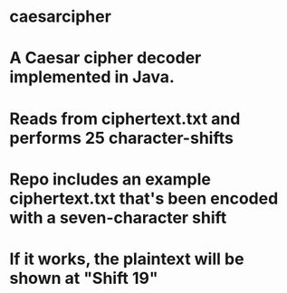 # caesarcipher
# A Caesar cipher decoder implemented in Java.
# Reads from ciphertext.txt and performs 25 character-shifts
# Repo includes an example ciphertext.txt that's been encoded with a seven-character shift
# If it works, the plaintext will be shown at "Shift 19"
